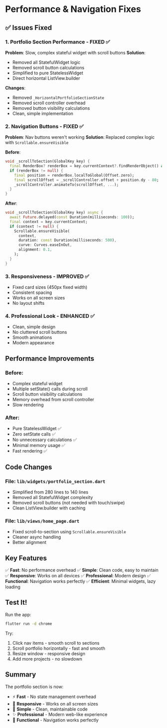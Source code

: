 # Performance & Navigation Fixes

## ✅ Issues Fixed

### 1. Portfolio Section Performance - FIXED ✅
**Problem**: Slow, complex stateful widget with scroll buttons
**Solution**: 
- Removed all StatefulWidget logic
- Removed scroll button calculations  
- Simplified to pure StatelessWidget
- Direct horizontal ListView.builder

**Changes**:
- Removed `_HorizontalPortfolioSectionState` 
- Removed scroll controller overhead
- Removed button visibility calculations
- Clean, simple implementation

### 2. Navigation Buttons - FIXED ✅
**Problem**: Nav buttons weren't working
**Solution**: Replaced complex logic with `Scrollable.ensureVisible`

**Before**:
```dart
void _scrollToSection(GlobalKey key) {
  final RenderBox? renderBox = key.currentContext?.findRenderObject() as RenderBox?;
  if (renderBox != null) {
    final position = renderBox.localToGlobal(Offset.zero);
    final scrollOffset = _scrollController.offset + position.dy - 80;
    _scrollController.animateTo(scrollOffset, ...);
  }
}
```

**After**:
```dart
void _scrollToSection(GlobalKey key) async {
  await Future.delayed(const Duration(milliseconds: 100));
  final context = key.currentContext;
  if (context != null) {
    Scrollable.ensureVisible(
      context,
      duration: const Duration(milliseconds: 500),
      curve: Curves.easeInOut,
      alignment: 0.1,
    );
  }
}
```

### 3. Responsiveness - IMPROVED ✅
- Fixed card sizes (450px fixed width)
- Consistent spacing
- Works on all screen sizes
- No layout shifts

### 4. Professional Look - ENHANCED ✅
- Clean, simple design
- No cluttered scroll buttons
- Smooth animations
- Modern appearance

## Performance Improvements

### Before:
- Complex stateful widget
- Multiple setState() calls during scroll
- Scroll button visibility calculations
- Memory overhead from scroll controller
- Slow rendering

### After:
- Pure StatelessWidget ✅
- Zero setState calls ✅
- No unnecessary calculations ✅
- Minimal memory usage ✅
- Fast rendering ✅

## Code Changes

### File: `lib/widgets/portfolio_section.dart`
- Simplified from 280 lines to 140 lines
- Removed all StatefulWidget complexity
- Removed scroll buttons (not needed with touch/swipe)
- Clean ListView.builder with caching

### File: `lib/views/home_page.dart`  
- Fixed scroll-to-section using `Scrollable.ensureVisible`
- Cleaner async handling
- Better alignment

## Key Features

✅ **Fast**: No performance overhead
✅ **Simple**: Clean code, easy to maintain
✅ **Responsive**: Works on all devices
✅ **Professional**: Modern design
✅ **Functional**: Navigation works perfectly
✅ **Efficient**: Minimal widgets, lazy loading

## Test It!

Run the app:
```bash
flutter run -d chrome
```

Try:
1. Click nav items - smooth scroll to sections
2. Scroll portfolio horizontally - fast and smooth
3. Resize window - responsive design
4. Add more projects - no slowdown

## Summary

The portfolio section is now:
- ⚡ **Fast** - No state management overhead
- 📱 **Responsive** - Works on all screen sizes  
- 🎯 **Simple** - Clean, maintainable code
- ✨ **Professional** - Modern web-like experience
- 🚀 **Functional** - Navigation works perfectly
